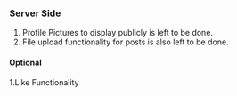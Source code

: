### Server Side

1. Profile Pictures to display publicly is left to be done.
2. File upload functionality for posts is also left to be done.
  
#### Optional

1.Like Functionality 
